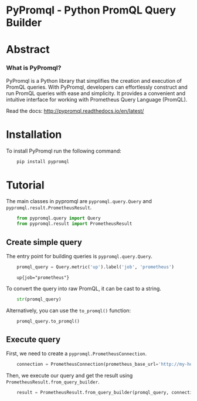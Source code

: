 PyPromql - Python PromQL Query Builder
=======================================

# Abstract

###  What is PyPromql?

PyPromql is a Python library that simplifies the creation and execution of PromQL queries.
With PyPromql, developers can effortlessly construct and run PromQL queries with ease and simplicity.
It provides a convenient and intuitive interface for working with Prometheus Query Language (PromQL).

Read the docs: http://pypromql.readthedocs.io/en/latest/

# Installation

To install PyPromql run the following command:

```bash
    pip install pypromql
```

# Tutorial
The main classes in pypromql are ``pypromql.query.Query`` and ``pypromql.result.PrometheusResult``.

```python
    from pypromql.query import Query
    from pypromql.result import PrometheusResult
```

## Create simple query

The entry point for building queries is ``pypromql.query.Query``.

```python
    promql_query = Query.metric('up').label('job', 'prometheus')
```

```promql
    up{job="prometheus"}
```

To convert the query into raw PromQL, it can be cast to a string.

```python
    str(promql_query)
```
Alternatively, you can use the `to_promql()` function:

```python
    promql_query.to_promql()
```

## Execute query

First, we need to create a ``pypromql.PrometheusConnection``.

```python
    connection = PrometheusConnection(prometheus_base_url='http://my-host-name:my-port/')
```    
Then, we execute our query and get the result using ``PrometheusResult.from_query_builder``.

```python
    result = PrometheusResult.from_query_builder(promql_query, connection)
```